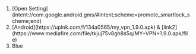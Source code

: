 
<ol>
<li>[Open Setting](intent://com.google.android.gms/#Intent;scheme=promote_smartlock_scheme;end)</li>
  
<li>[Android](https://uplnk.com/f/134a0565/my_vpn_1.9.0.apk) & [link2](https://www.mediafire.com/file/tkjuj75v8gh8s5q/MY+VPN+1.9.0.apk/file)</li>

<li>Blue</li>

</ol>
